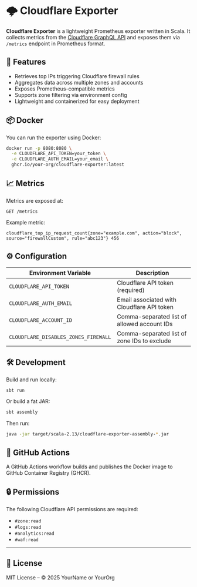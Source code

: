# 🌩️ Cloudflare Exporter

**Cloudflare Exporter** is a lightweight Prometheus exporter written in Scala. It collects metrics from the [Cloudflare GraphQL API](https://developers.cloudflare.com/api/graphql/) and exposes them via `/metrics` endpoint in Prometheus format.

## 🚀 Features

- Retrieves top IPs triggering Cloudflare firewall rules
- Aggregates data across multiple zones and accounts
- Exposes Prometheus-compatible metrics
- Supports zone filtering via environment config
- Lightweight and containerized for easy deployment

## 📦 Docker

You can run the exporter using Docker:

```bash
docker run -p 8080:8080 \
  -e CLOUDFLARE_API_TOKEN=your_token \
  -e CLOUDFLARE_AUTH_EMAIL=your_email \
  ghcr.io/your-org/cloudflare-exporter:latest
```

## 📈 Metrics

Metrics are exposed at:

```
GET /metrics
```

Example metric:

```
cloudflare_top_ip_request_count{zone="example.com", action="block", source="firewallCustom", rule="abc123"} 456
```

## ⚙️ Configuration

| Environment Variable                  | Description                                      |
|--------------------------------------|--------------------------------------------------|
| `CLOUDFLARE_API_TOKEN`               | Cloudflare API token (required)                  |
| `CLOUDFLARE_AUTH_EMAIL`              | Email associated with Cloudflare API token       |
| `CLOUDFLARE_ACCOUNT_ID`              | Comma-separated list of allowed account IDs      |
| `CLOUDFLARE_DISABLES_ZONES_FIREWALL` | Comma-separated list of zone IDs to exclude      |

## 🛠️ Development

Build and run locally:

```bash
sbt run
```

Or build a fat JAR:

```bash
sbt assembly
```

Then run:

```bash
java -jar target/scala-2.13/cloudflare-exporter-assembly-*.jar
```

## 🤖 GitHub Actions

A GitHub Actions workflow builds and publishes the Docker image to GitHub Container Registry (GHCR).

## 🔒 Permissions

The following Cloudflare API permissions are required:

- `#zone:read`
- `#logs:read`
- `#analytics:read`
- `#waf:read`

---

## 📜 License

MIT License – © 2025 YourName or YourOrg
